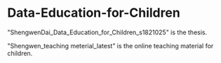 # Data-Education-for-Children

"ShengwenDai_Data_Education_for_Children_s1821025" is the thesis.

"Shengwen_teaching meterial_latest" is the online teaching material for children.

